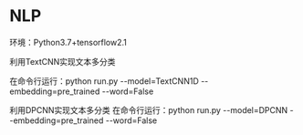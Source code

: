 # NLP
环境：Python3.7+tensorflow2.1

利用TextCNN实现文本多分类

在命令行运行：python run.py --model=TextCNN1D --embedding=pre_trained --word=False

利用DPCNN实现文本多分类
在命令行运行：python run.py --model=DPCNN --embedding=pre_trained --word=False
